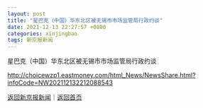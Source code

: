 ```yaml
---
layout: post
title: "星巴克（中国）华东北区被无锡市市场监管局行政约谈"
date: 2021-12-13 22:27:57 +0800
categories: xinjingbao
tags: 新京报新闻
---
```

星巴克（中国）华东北区被无锡市市场监管局行政约谈


<http://choicewzp1.eastmoney.com/html_News/NewsShare.html?infoCode=NW202112132212088543>

[返回新京报新闻](//finews.withounder.com/xinjingbao/)｜[返回首页](//finews.withounder.com/)